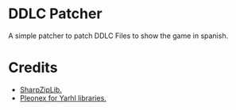 # DDLC Patcher
A simple patcher to patch DDLC Files to show the game in spanish.

# Credits
- [SharpZipLib.](https://github.com/icsharpcode/SharpZipLib "SharpZipLib.")
- [Pleonex for Yarhl libraries.](https://github.com/SceneGate/Yarhl "Pleonex for Yarhl libraries.")